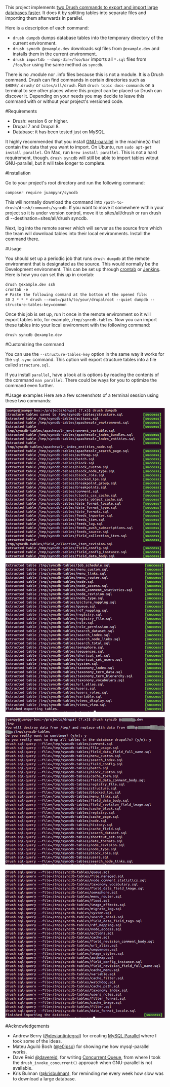 This project implements <a href="https://www.lullabot.com/articles/importing-huge-databases-faster" title="Lullabot article">two Drush commands
to export and import large databases faster</a>. It does it by splitting tables
into separate files and importing them afterwards in parallel.

Here is a description of each command:

  * `drush dumpdb` dumps database tables into the temporary directory of
  the current environment.
  * `drush syncdb @example.dev` downloads sql files from `@example.dev` and
  installs them in the current environment.
  * `drush importdb --dump-dir=/foo/bar` imports all `*.sql` files from
  `/foo/bar` using the same method as `syncdb`.

There is no .module nor .info files because this is not a module. It is a Drush
command. Drush can find commands in certain directories such as `$HOME/.drush/`
or `sites/all/drush`. Run `drush topic docs-commands` on a terminal to see other
places where this project can be placed so Drush can discover it. Depending on
your needs you may decide to leave this command with or without your project's
versioned code.

#Requirements

* Drush: version 6 or higher.
* Drupal 7 and Drupal 8.
* Database: it has been tested just on MySQL.

It highly recommended that you install [GNU-parallel](http://www.gnu.org/software/parallel)
in the machine(s) that contain the data that you want to import. On Ubuntu, run
`sudo apt-get install parallel`. On Mac, run `brew install parallel`. This is not
a hard requirement, though. `drush syncdb` will still be able to import tables
witout GNU-parallel, but it will take longer to complete.

#Installation

Go to your project's root directory and run the following command:

```
composer require juampynr/syncdb
```

This will normally download the command into `/path-to-drush/drush/commands/syncdb`.
If you want to move it somewhere within your project so it is under version control,
move it to sites/all/drush or run drush dl --destination=sites/all/drush syncdb.

Next, log into the remote server which will server as the source from which
the team will download tables into their local environments. Install the command
there.

#Usage

You should set up a periodic job that runs `drush dumpdb` at the remote environment
that is designated as the source. This would normally be the Development
environment. This can be set up through [crontab](https://help.ubuntu.com/community/CronHowto)
or [Jenkins](https://jenkins.io/). Here is how you can set this up in crontab:

```
drush @example.dev ssh
crontab -e
# Paste the following command at the bottom of the opened file:
30 2 * * * drush --root=/path/to/your/drupalroot --quiet dumpdb --structure-tables-key=common
```

Once this job is set up, run it once in the remote environment so it will export
tables into, for example, `/tmp/syncdb-tables`. Now you can import these tables
into your local environment with the following command:

```
drush syncdb @example.dev
```

#Customizing the command

You can use the `--structure-tables-key` option in the same way it works for the
`sql-sync` command. This option will export structure tables into a file
called `structure.sql`.

If you install `parallel`, have a look at is options by reading the contents of the
command `man parallel`. There could be ways for you to optimize the command even
further.

#Usage examples
Here are a few screenshots of a terminal session using these two commands:

![drush dumpdb](/screenshots/Selection_001.jpg?raw=true "Dumping database")

![drush dumpdb 2](/screenshots/Selection_002.jpg?raw=true "Dumping database (part 2)")

![drush syncdb](/screenshots/Selection_003.jpg?raw=true "Importing database")

![drush syncdb 2](/screenshots/Selection_004.jpg?raw=true "Importing database (part 2)")

#Acknowledgements

* Andrew Berry ([@deviantintegral](https://twitter.com/deviantintegral)) for
  creating [MySQL Parallel](https://github.com/deviantintegral/mysql-parallel)
  where I took some of the ideas.
* Mateu Aguiló Bosh ([@e0ipso](https://twitter.com/e0ipso)) for showing me how
  mysql-parallel works.
* Dave Reid [@davereid](https://twitter.com/davereid), for writing
  [Concurrent Queue](https://www.drupal.org/project/concurrent_queue), from where I
  took  the `drush_invoke_concurrent()` approach when GNU-parallel is not available.
* Kris Bulman ([@krisbulman](https://twitter.com/krisbulman)), for reminding me
  every week how slow was to download a large database.
